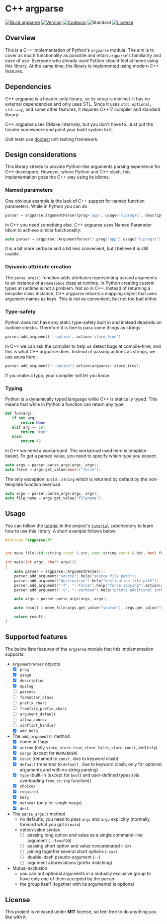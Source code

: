 # C++ argparse

[![Build argparse](https://github.com/kkarbowiak/cpp-argparse/actions/workflows/ci.yml/badge.svg)](https://github.com/kkarbowiak/cpp-argparse/actions/workflows/ci.yml)
[![Version](https://img.shields.io/github/v/tag/kkarbowiak/cpp-argparse?sort=semver)](https://github.com/kkarbowiak/cpp-argparse/releases)
[![Codecov](https://codecov.io/gh/kkarbowiak/cpp-argparse/branch/master/graph/badge.svg)](https://codecov.io/gh/kkarbowiak/cpp-argparse)
![Standard](https://img.shields.io/badge/C%2B%2B-17-blue)
[![License](https://img.shields.io/github/license/kkarbowiak/cpp-argparse)](https://github.com/kkarbowiak/cpp-argparse/blob/master/LICENSE.md)

## Overview

This is a C++ implementation of Python's `argparse` module. The aim is to cover as much functionality as possible and retain `argparse`'s familiarity and ease of use. Everyone who already used Python should feel at home using this library. At the same time, the library is implemented using modern C++ features.

## Dependencies

C++ argparse is a header-only library, so its setup is minimal. It has no external dependencies and only uses STL. Since it uses `std::optional`, `std::any`, and some other features, it requires C++17 compiler and standard library.

C++ argparse uses CMake internally, but you don't have to. Just put the header somewhere and point your build system to it.

Unit tests use [doctest](https://github.com/onqtam/doctest) unit testing framework.

## Design considerations

This library strives to provide Python-like arguments parsing experience for C++ developers. However, where Python and C++ clash, this implementation goes the C++ way using its idioms.

### Named parameters

One obvious example is the lack of C++ support for named function parameters. While in Python you can do

```python
parser = argparse.ArgumentParser(prog='app', usage='%(prog)s', description='Showcase app')
```

in C++ you need something else. C++ argparse uses Named Parameter Idiom to achieve similar functionality:

```c++
auto parser = argparse::ArgumentParser().prog("app").usage("%(prog)s").description("Showcase app");
```

It is a bit more verbose and a bit less convenient, but I believe it is still usable.

### Dynamic attribute creation

The `parse_args()` function adds attributes representing parsed arguments to an instance of a `Namespace` class at runtime. In Python creating custom types at runtime is not a problem. Not so in C++. Instead of returning a bespoke class instance, C++ argparse returns a mapping object that uses argument names as keys. This is not as convenient, but not too bad either.

### Type-safety

Python does not have any static type-safety built in and instead depends on runtime checks. Therefore it is fine to pass some things as strings:

```python
parser.add_argument('--option', action='store_true')
```

In C++ we can ask the compiler to help us detect bugs at compile-time, and this is what C++ argparse does. Instead of passing actions as strings, we use `enum`s here:

```c++
parser.add_argument("--option").action(argparse::store_true);
```

If you make a typo, your compiler will let you know.

### Typing

Python is a dynamically typed language while C++ is statically typed. This means that while in Python a function can return any type

```python
def fun(arg):
   if not arg:
       return None
   elif arg == 10:
       return 'ten'
   else:
       return 42
```

in C++ we need a workaround. The workaroud used here is template-based. To get a parsed value, you need to specify which type you expect:

```c++
auto args = parser.parse_args(argc, argv);
auto force = args.get_value<bool>("force");
```

The only exception is `std::string` which is returned by default by the non-template function overload:

```c++
auto args = parser.parse_args(argc, argv);
auto file_name = args.get_value("filename");
```

## Usage

You can follow the [tutorial](https://github.com/kkarbowiak/cpp-argparse/blob/master/tutorial/readme.md) in the project's [`tutorial`](https://github.com/kkarbowiak/cpp-argparse/tree/master/tutorial) subdirectory to learn how to use this library. A short example follows below:

```c++
#include "argparse.h"


int move_file(std::string const & src, std::string const & dst, bool force, bool verbose);

int main(int argc, char* argv[])
{
    auto parser = argparse::ArgumentParser();
    parser.add_argument("source").help("source file path");
    parser.add_argument("destination").help("destination file path");
    parser.add_argument("-f", "--force").help("force copying").action(argparse::store_true);
    parser.add_argument("-v", "--verbose").help("prints additional information").action(argparse::store_true);

    auto args = parser.parse_args(argc, argv);

    auto result = move_file(args.get_value("source"), args.get_value("destination"), args.get_value<bool>("force"), args.get_value<bool>("verbose"));

    return result;
}
```

## Supported features

The below lists features of the `argparse` module that this implementation supports:
* `ArgumentParser` objects
   * [x] `prog`
   * [x] `usage`
   * [x] `description`
   * [x] `epilog`
   * [ ] `parents`
   * [ ] `formatter_class`
   * [ ] `prefix_chars`
   * [ ] `fromfile_prefix_chars`
   * [ ] `argument_default`
   * [ ] `allow_abbrev`
   * [ ] `conflict_handler`
   * [x] `add_help`

* The `add_argument()` method
   * [x] name or flags
   * [x] `action` (only `store`, `store_true`, `store_false`, `store_const`, and `help`)
   * [x] `nargs` (except for `REMAINDER`)
   * [x] `const` (renamed to `const_` due to keyword clash)
   * [x] `default` (renamed to `default_` due to keyword clash; only for optional arguments and with no string parsing)
   * [x] `type` (built-in (except for `bool`) and user-defined types (via overloading `from_string` function))
   * [x] `choices`
   * [x] `required`
   * [x] `help`
   * [x] `metavar` (only for single nargs)
   * [x] `dest`

* The `parse_args()` method
   * no defaults, you need to pass `argc` and `argv` explicitly (normally, forward what you got in `main`)
   * option value syntax
      * [ ] passing long option and value as a single command-line argument (`--foo=FOO`)
      * [ ] passing short option and value concatenated (`-xX`)
      * [ ] joining together several short options (`-xyz`)
      * [ ] double-dash pseudo-argument (`--`)
      * [ ] argument abbreviations (prefix matching)

* Mutual exclusion
   * you can put optional arguments in a mutually exclusive group to have only one of them accepted by the parser
   * the group itself (together with its arguments) is optional

## License

This project is released under **MIT** license, so feel free to do anything you like with it.
